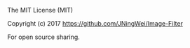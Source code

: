 The MIT License (MIT)

Copyright (c) 2017 https://github.com/JNingWei/Image-Filter

For open source sharing.
